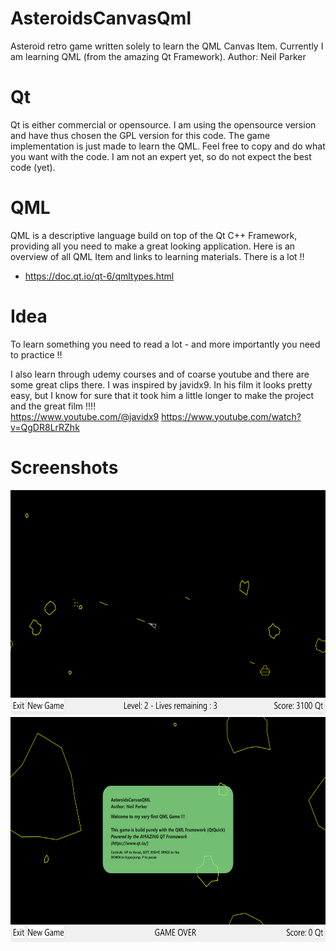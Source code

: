 # AsteroidsCanvasQml
Asteroid retro game written solely to learn the QML Canvas Item. 
Currently I am learning QML (from the amazing Qt Framework). 
Author: Neil Parker

# Qt
Qt is either commercial or opensource. I am using the opensource version and have thus chosen the GPL version for this code. 
The game implementation is just made to learn the QML. Feel free to copy and do what you want with the code.
I am not an expert yet, so do not expect the best code (yet).

# QML
QML is a descriptive language build on top of the Qt C++ Framework, providing all you need to make a great looking application.
Here is an overview of all QML Item and links to learning materials. There is a lot !!
- https://doc.qt.io/qt-6/qmltypes.html

# Idea 
To learn something you need to read a lot - and more importantly you need to practice !!

I also learn through udemy courses and of coarse youtube and there are some great clips there.
I was inspired by javidx9. In his film it looks pretty easy, but I know for sure that it took him a little longer to make the project and the great film !!!!  
https://www.youtube.com/@javidx9
https://www.youtube.com/watch?v=QgDR8LrRZhk

# Screenshots

<img src="Screenshot1.png" width="640" height="360">
<img src="Screenshot2.png" width="640" height="360">
